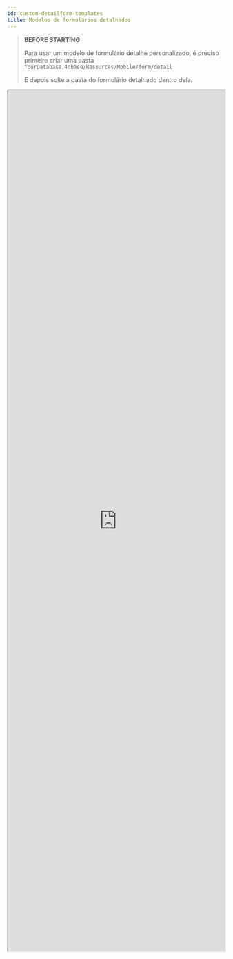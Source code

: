 ```yaml
---
id: custom-detailform-templates
title: Modelos de formulários detalhados
---
```


> **BEFORE STARTING**
> 
> Para usar um modelo de formulário detalhe personalizado, é preciso primeiro criar uma pasta `YourDatabase.4dbase/Resources/Mobile/form/detail` 
> 
> E depois solte a pasta do formulário detalhado dentro dela.


<div markdown="1">

<iframe src="https://4d-for-ios.github.io/gallery/#/type/form-detail/picker/0" scrolling="no" height="2000" width="100%">
</iframe>
</div>